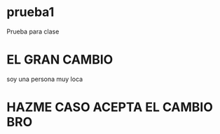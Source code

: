 # prueba1
Prueba para clase
# EL GRAN CAMBIO
soy una persona muy loca
# HAZME CASO ACEPTA EL CAMBIO BRO
